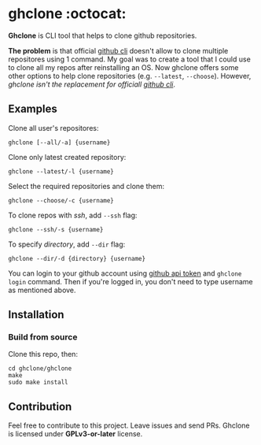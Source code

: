 # ghclone :octocat:

**Ghclone** is CLI tool that helps to clone github repositories.

**The problem** is that official [github cli](https://cli.github.com/) doesn't allow to clone multiple repositores using 1 command. 
My goal was to create a tool that I could use to clone all my repos after reinstalling an OS. 
Now ghclone offers some other options to help clone repositories (e.g. `--latest`, `--choose`). 
However, *ghclone isn't the replacement for officiall [github cli](https://cli.github.com/)*.

## Examples

Clone all user's repositores:
```
ghclone [--all/-a] {username}
```

Clone only latest created repository:
```
ghclone --latest/-l {username}
```

Select the required repositories and clone them:
```
ghclone --choose/-c {username}
```

To clone repos with *ssh*, add `--ssh` flag:
```
ghclone --ssh/-s {username}
```

To specify *directory*, add `--dir` flag:
```
ghclone --dir/-d {directory} {username}
```

You can login to your github account using [github api token](https://github.com/settings/tokens) and `ghclone login` command. 
Then if you're logged in, you don't need to type username as mentioned above.

## Installation
### Build from source
Clone this repo, then:
```
cd ghclone/ghclone
make
sudo make install
```

## Contribution
Feel free to contribute to this project. Leave issues and send PRs. Ghclone is licensed under **GPLv3-or-later** license.
